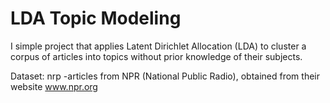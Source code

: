 # LDA Topic Modeling



I simple project that applies Latent Dirichlet Allocation (LDA) to cluster a corpus of articles into topics without prior knowledge of their subjects.

Dataset: nrp -articles from NPR (National Public Radio), obtained from their website www.npr.org
